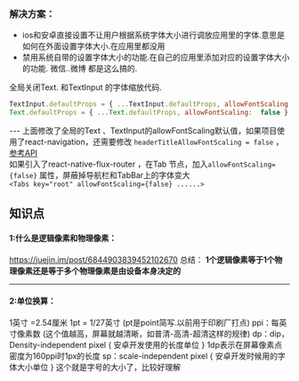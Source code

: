 ###  解决方案：

 - ios和安卓直接设置不让用户根据系统字体大小进行调放应用里的字体.意思是如何在外面设置字体大小.在应用里都没用
 - 禁用系统自带的设置字体大小的功能.在自己的应用里添加对应的设置字体大小的功能. 微信..微博 都是这么搞的.


全局关闭Text. 和TextInput 的字体缩放代码.
```js
TextInput.defaultProps = { ...TextInput.defaultProps, allowFontScaling:  false };
Text.defaultProps = { ...Text.defaultProps, allowFontScaling:  false };
```

--- 上面修改了全局的Text 、TextInput的allowFontScaling默认值，如果项目使用了react-navigation，还需要修改 `headerTitleAllowFontScaling = false` ，[参考API](https://reactnavigation.org/docs/stack-navigator.html#headertitleallowfontscaling)  
如果引入了react-native-flux-router ，在Tab 节点，加入`allowFontScaling={false}` 属性，屏蔽掉导航栏和TabBar上的字体变大  
`<Tabs key="root" allowFontScaling={false} ......>`


## 知识点
####  1:什么是逻辑像素和物理像素：
https://juejin.im/post/6844903839452102670
总结：
**1个逻辑像素等于1个物理像素还是等于多个物理像素是由设备本身决定的**

---

#### 2:单位换算：
1英寸 =2.54厘米
1pt = 1/27英寸 (pt是point简写.以前用于印刷厂打点)
ppi：每英寸像素数 (这个值越高，屏幕就越清晰，如普清-高清-超清这样的规律) 
dp：dip，Density-independent pixel { 安卓开发使用的长度单位 } 1dp表示在屏幕像素点密度为160ppi时1px的长度
sp：scale-independent pixel { 安卓开发时候用的字体大小单位 } 这个就是字号的大小了，比较好理解
<!--stackedit_data:
eyJoaXN0b3J5IjpbNTMxNDQ1NjM4LDQzOTIxMzQ5MCwtMTE1MT
AxMzI3OV19
-->